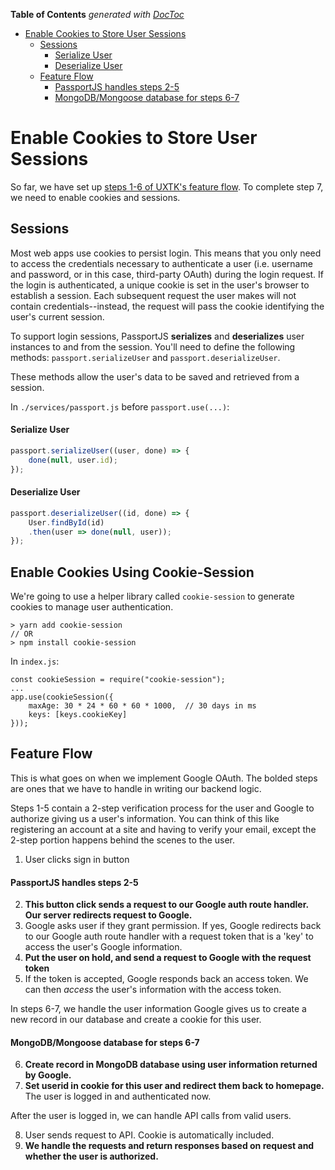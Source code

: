 <!-- START doctoc generated TOC please keep comment here to allow auto update -->
<!-- DON'T EDIT THIS SECTION, INSTEAD RE-RUN doctoc TO UPDATE -->
**Table of Contents**  *generated with [DocToc](https://github.com/thlorenz/doctoc)*

- [Enable Cookies to Store User Sessions](#enable-cookies-to-store-user-sessions)
  - [Sessions](#sessions)
      - [Serialize User](#serialize-user)
      - [Deserialize User](#deserialize-user)
  - [Feature Flow](#feature-flow)
      - [PassportJS handles steps 2-5](#passportjs-handles-steps-2-5)
      - [MongoDB/Mongoose database for steps 6-7](#mongodbmongoose-database-for-steps-6-7)

<!-- END doctoc generated TOC please keep comment here to allow auto update -->

# Enable Cookies to Store User Sessions

So far, we have set up [steps 1-6 of UXTK's feature flow](#feature-flow). To complete step 7, we need to enable cookies and sessions. 

## Sessions
Most web apps use cookies to persist login. This means that you only need to access the credentials necessary to authenticate a user (i.e. username and password, or in this case, third-party OAuth) during the login request. If the login is authenticated, a unique cookie is set in the user's browser to establish a  session. Each subsequent request the user makes will not contain credentials--instead, the request will pass the cookie identifying the user's current session.

To support login sessions, PassportJS **serializes** and **deserializes** user instances to and from the session. You'll need to define the following methods: `passport.serializeUser` and `passport.deserializeUser`.

These methods allow the user's data to be saved and retrieved from a session. 

In `./services/passport.js` before `passport.use(...)`:

#### Serialize User  
```js
passport.serializeUser((user, done) => {
	done(null, user.id);
});
```

#### Deserialize User 
```js
passport.deserializeUser((id, done) => {
	User.findById(id)
	.then(user => done(null, user));
});
```

## Enable Cookies Using Cookie-Session
We're going to use a helper library called `cookie-session` to generate cookies to manage user authentication.

```
> yarn add cookie-session 
// OR 
> npm install cookie-session
```

In `index.js`:
```
const cookieSession = require("cookie-session");
...
app.use(cookieSession({
	maxAge: 30 * 24 * 60 * 60 * 1000,  // 30 days in ms
	keys: [keys.cookieKey]
}));
```

## Feature Flow
This is what goes on when we implement Google OAuth.
The bolded steps are ones that we have to handle in writing our backend logic.

Steps 1-5 contain a 2-step verification process for the user and Google to authorize giving us a user's information. You can think of this like registering an account at a site and having to verify your email, except the 2-step portion happens behind the scenes to the user. 

1. User clicks sign in button

#### PassportJS handles steps 2-5
2. **This button click sends a request to our Google auth route handler. Our server redirects request to Google.**
3. Google asks user if they grant permission. If yes, Google redirects back to our Google auth route handler with a request token that is a 'key' to access the user's Google information.
4. **Put the user on hold, and send a request to Google with the request token**
5. If the token is accepted, Google responds back an access token. We can then *access* the user's information with the access token.

In steps 6-7, we handle the user information Google gives us to create a new record in our database and create a cookie for this user.

#### MongoDB/Mongoose database for steps 6-7
6. **Create record in MongoDB database using user information returned by Google.**
7. **Set userid in cookie for this user and redirect them back to homepage.** The user is logged in and authenticated now.

After the user is logged in, we can handle API calls from valid users.

8. User sends request to API. Cookie is automatically included.
9. **We handle the requests and return responses based on request and whether the user is authorized.**

